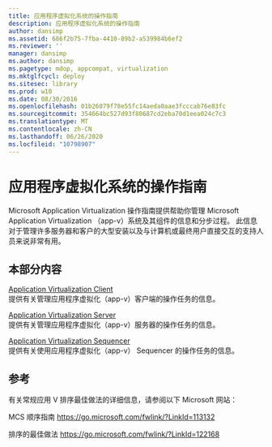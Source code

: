 ```yaml
---
title: 应用程序虚拟化系统的操作指南
description: 应用程序虚拟化系统的操作指南
author: dansimp
ms.assetid: 686f2b75-7fba-4410-89b2-a539984b6ef2
ms.reviewer: ''
manager: dansimp
ms.author: dansimp
ms.pagetype: mdop, appcompat, virtualization
ms.mktglfcycl: deploy
ms.sitesec: library
ms.prod: w10
ms.date: 08/30/2016
ms.openlocfilehash: 01b26079f78e55fc14aeda0aae3fcccab76e83fc
ms.sourcegitcommit: 354664bc527d93f80687cd2eba70d1eea024c7c3
ms.translationtype: MT
ms.contentlocale: zh-CN
ms.lasthandoff: 06/26/2020
ms.locfileid: "10798907"
---
```

# 应用程序虚拟化系统的操作指南


Microsoft Application Virtualization 操作指南提供帮助你管理 Microsoft Application Virtualization （app-v）系统及其组件的信息和分步过程。 此信息对于管理许多服务器和客户的大型安装以及与计算机或最终用户直接交互的支持人员来说非常有用。

## 本部分内容


<a href="" id="application-virtualization-client"></a>[Application Virtualization Client](application-virtualization-client.md)  
提供有关管理应用程序虚拟化（app-v）客户端的操作任务的信息。

<a href="" id="application-virtualization-server"></a>[Application Virtualization Server](application-virtualization-server.md)  
提供有关管理应用程序虚拟化（app-v）服务器的操作任务的信息。

<a href="" id="application-virtualization-sequencer"></a>[Application Virtualization Sequencer](application-virtualization-sequencer.md)  
提供有关使用应用程序虚拟化（app-v） Sequencer 的操作任务的信息。

## 参考


有关常规应用 V 排序最佳做法的详细信息，请参阅以下 Microsoft 网站：

MCS 顺序指南 <https://go.microsoft.com/fwlink/?LinkId=113132>

排序的最佳做法 <https://go.microsoft.com/fwlink/?LinkId=122168>

 

 





